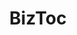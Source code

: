 ---
blog: https://medium.com/biztoc
facebook: https://facebook.com/biztoc
instagram: https://instagram.com/biztoc
logohandle: biztoc
pinterest: https://pinterest.com/biztoc
sort: biztoc
title: BizToc
twitter: https://x.com/biztoc
website: https://biztoc.com/
youtube: https://youtube.com/channel/UChirEOpgFCupRAk5etXqPaA
---